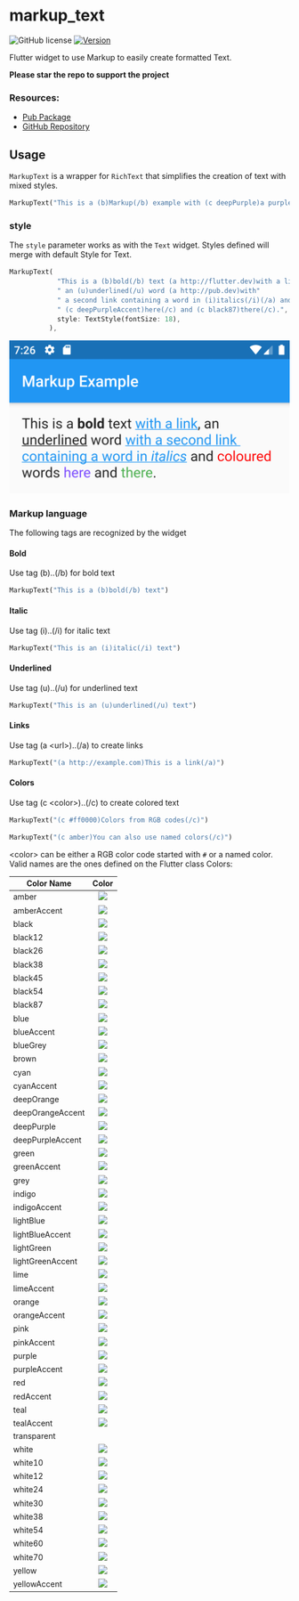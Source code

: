# markup_text

![GitHub license](https://img.shields.io/badge/license-MIT-blue.svg?style=flat)
[![Version](https://img.shields.io/pub/v/markup_text.svg)](https://pub.dev/packages/markup_text)

Flutter widget to use Markup to easily create formatted Text.

**Please star the repo to support the project**

### Resources:
- [Pub Package](https://pub.dev/packages/markup_text)
- [GitHub Repository](https://github.com/poqueque/markup_text)

## Usage

`MarkupText` is a wrapper for `RichText` that simplifies the creation of text with mixed styles.

```dart
MarkupText("This is a (b)Markup(/b) example with (c deepPurple)a purple text(/c)")
```


### style

The `style` parameter works as with the `Text` widget. Styles defined will merge with default Style for Text.

```dart
MarkupText(
            "This is a (b)bold(/b) text (a http://flutter.dev)with a link(/a),"
            " an (u)underlined(/u) word (a http://pub.dev)with"
            " a second link containing a word in (i)italics(/i)(/a) and (c #ff0000)coloured(/c) words"
            " (c deepPurpleAccent)here(/c) and (c black87)there(/c).",
            style: TextStyle(fontSize: 18),
          ),
```


![](.README_images/ba32bfa9.png)


### Markup language

The following tags are recognized by the widget

#### Bold

Use tag (b)..(/b) for bold text

```dart
MarkupText("This is a (b)bold(/b) text")
```

#### Italic

Use tag (i)..(/i) for italic text

```dart
MarkupText("This is an (i)italic(/i) text")
```

#### Underlined

Use tag (u)..(/u) for underlined text

```dart
MarkupText("This is an (u)underlined(/u) text")
```

#### Links

Use tag (a \<url\>)..(/a) to create links

```dart
MarkupText("(a http://example.com)This is a link(/a)")
```
#### Colors

Use tag (c \<color\>)..(/c) to create colored text

```dart
MarkupText("(c #ff0000)Colors from RGB codes(/c)")
```
```dart
MarkupText("(c amber)You can also use named colors(/c)")
```

\<color\> can be either a RGB color code started with `#` or a named color. Valid names are the ones defined on the Flutter class Colors:

| Color Name | Color |
| ------------- | :-----------: |
| amber | ![](https://via.placeholder.com/15/FFC107/000000?text=+) |
| amberAccent | ![](https://via.placeholder.com/15/FFD740/000000?text=+) |
| black | ![](https://via.placeholder.com/15/000000/000000?text=+) |
| black12 | ![](https://via.placeholder.com/15/e0e0e0/000000?text=+) |
| black26 | ![](https://via.placeholder.com/15/bdbdbd/000000?text=+) |
| black38 | ![](https://via.placeholder.com/15/9c9c9c/000000?text=+) |
| black45 | ![](https://via.placeholder.com/15/8c8c8c/000000?text=+) |
| black54 | ![](https://via.placeholder.com/15/757575/000000?text=+) |
| black87 | ![](https://via.placeholder.com/15/222222/000000?text=+) |
| blue | ![](https://via.placeholder.com/15/2196f3/000000?text=+) |
| blueAccent | ![](https://via.placeholder.com/15/448aff/000000?text=+) |
| blueGrey | ![](https://via.placeholder.com/15/607d8b/000000?text=+) |
| brown | ![](https://via.placeholder.com/15/795548/000000?text=+) |
| cyan | ![](https://via.placeholder.com/15/00bcd4/000000?text=+) |
| cyanAccent | ![](https://via.placeholder.com/15/18ffff/000000?text=+) |
| deepOrange | ![](https://via.placeholder.com/15/ff5722/000000?text=+) |
| deepOrangeAccent | ![](https://via.placeholder.com/15/ff6e40/000000?text=+) |
| deepPurple | ![](https://via.placeholder.com/15/673ab7/000000?text=+) |
| deepPurpleAccent | ![](https://via.placeholder.com/15/7c4dff/000000?text=+) |
| green | ![](https://via.placeholder.com/15/4caf50/000000?text=+) |
| greenAccent | ![](https://via.placeholder.com/15/69f0ae/000000?text=+) |
| grey | ![](https://via.placeholder.com/15/9e9e9e/000000?text=+) |
| indigo | ![](https://via.placeholder.com/15/3f51b5/000000?text=+) |
| indigoAccent | ![](https://via.placeholder.com/15/536dfe/000000?text=+) |
| lightBlue | ![](https://via.placeholder.com/15/03a9f4/000000?text=+) |
| lightBlueAccent | ![](https://via.placeholder.com/15/40c4ff/000000?text=+) |
| lightGreen | ![](https://via.placeholder.com/15/8bc34a/000000?text=+) |
| lightGreenAccent | ![](https://via.placeholder.com/15/b2ff59/000000?text=+) |
| lime | ![](https://via.placeholder.com/15/cddc39/000000?text=+) |
| limeAccent | ![](https://via.placeholder.com/15/eeff41/000000?text=+) |
| orange | ![](https://via.placeholder.com/15/ff9800/000000?text=+) |
| orangeAccent | ![](https://via.placeholder.com/15/ffab40/000000?text=+) |
| pink | ![](https://via.placeholder.com/15/e91e63/000000?text=+) |
| pinkAccent | ![](https://via.placeholder.com/15/ff4081/000000?text=+) |
| purple | ![](https://via.placeholder.com/15/9c27b0/000000?text=+) |
| purpleAccent | ![](https://via.placeholder.com/15/e040fb/000000?text=+) |
| red | ![](https://via.placeholder.com/15/f44336/000000?text=+) |
| redAccent | ![](https://via.placeholder.com/15/ff5252/000000?text=+) |
| teal | ![](https://via.placeholder.com/15/009688/000000?text=+) |
| tealAccent | ![](https://via.placeholder.com/15/64ffda/000000?text=+) |
| transparent |  |
| white | ![](https://via.placeholder.com/15/ffffff/000000?text=+) |
| white10 | ![](https://via.placeholder.com/15/1a1a1a/000000?text=+) |
| white12 | ![](https://via.placeholder.com/15/1f1f1f/000000?text=+) |
| white24 | ![](https://via.placeholder.com/15/3d3d3d/000000?text=+) |
| white30 | ![](https://via.placeholder.com/15/4d4d4d/000000?text=+) |
| white38 | ![](https://via.placeholder.com/15/626262/000000?text=+) |
| white54 | ![](https://via.placeholder.com/15/8a8a8a/000000?text=+) |
| white60 | ![](https://via.placeholder.com/15/999999/000000?text=+) |
| white70 | ![](https://via.placeholder.com/15/b3b3b3/000000?text=+) |
| yellow | ![](https://via.placeholder.com/15/ffeb3b/000000?text=+) |
| yellowAccent | ![](https://via.placeholder.com/15/ffff00/000000?text=+) | 